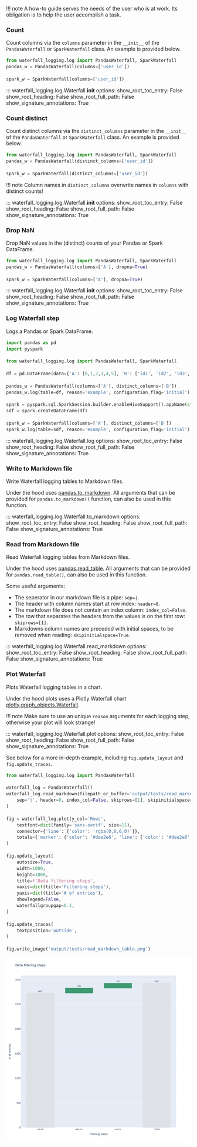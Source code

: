 
!!! note
    A how-to guide serves the needs of the user who is at work. Its obligation is to help the user accomplish a task.

### Count

Count columns via the `columns` parameter in the `__init__`
of the `PandasWaterfall` or `SparkWaterfall` class. An example is provided below.

```python
from waterfall_logging.log import PandasWaterfall, SparkWaterfall
pandas_w = PandasWaterfall(columns=['user_id'])

spark_w = SparkWaterfall(columns=['user_id'])
```

::: waterfall_logging.log.Waterfall.__init__
    options:
      show_root_toc_entry: False
      show_root_heading: False
      show_root_full_path: False
      show_signature_annotations: True


### Count distinct

Count distinct columns via the `distinct_columns` parameter in the `__init__`
of the `PandasWaterfall` or `SparkWaterfall` class. An example is provided below.

```python
from waterfall_logging.log import PandasWaterfall, SparkWaterfall
pandas_w = PandasWaterfall(distinct_columns=['user_id'])

spark_w = SparkWaterfall(distinct_columns=['user_id'])
```

!!! note
    Column names in `distinct_columns` overwrite names in `columns` with distinct counts!

::: waterfall_logging.log.Waterfall.__init__
    options:
      show_root_toc_entry: False
      show_root_heading: False
      show_root_full_path: False
      show_signature_annotations: True

### Drop NaN

Drop NaN values in the (distinct) counts of your Pandas or Spark DataFrame.

```python
from waterfall_logging.log import PandasWaterfall, SparkWaterfall
pandas_w = PandasWaterfall(columns=['A'], dropna=True)

spark_w = SparkWaterfall(columns=['A'], dropna=True)
```

::: waterfall_logging.log.Waterfall.__init__
    options:
      show_root_toc_entry: False
      show_root_heading: False
      show_root_full_path: False
      show_signature_annotations: True

### Log Waterfall step

Logs a Pandas or Spark DataFrame.

```python
import pandas as pd
import pyspark

from waterfall_logging.log import PandasWaterfall, SparkWaterfall

df = pd.DataFrame(data={'A': [0,1,2,3,4,5], 'B': ['id1', 'id2', 'id3', 'id4', 'id4']})

pandas_w = PandasWaterfall(columns=['A'], distinct_columns=['B'])
pandas_w.log(table=df, reason='example', configuration_flag='initial')

spark = pyspark.sql.SparkSession.builder.enableHiveSupport().appName(str(__file__)).getOrCreate()
sdf = spark.createDataFrame(df)

spark_w = SparkWaterfall(columns=['A'], distinct_columns=['B'])
spark_w.log(table=sdf, reason='example', configuration_flag='initial')
```

::: waterfall_logging.log.Waterfall.log
    options:
      show_root_toc_entry: False
      show_root_heading: False
      show_root_full_path: False
      show_signature_annotations: True



### Write to Markdown file

Write Waterfall logging tables to Markdown files.

Under the hood uses [pandas.to_markdown](https://pandas.pydata.org/docs/reference/api/pandas.DataFrame.to_markdown.html).
All arguments that can be provided for `pandas.to_markdown()` function, can also be used in this function.

::: waterfall_logging.log.Waterfall.to_markdown
    options:
      show_root_toc_entry: False
      show_root_heading: False
      show_root_full_path: False
      show_signature_annotations: True


### Read from Markdown file

Read Waterfall logging tables from Markdown files.

Under the hood uses [pandas.read_table](https://pandas.pydata.org/docs/reference/api/pandas.read_table.html).
All arguments that can be provided for `pandas.read_table()`, can also be used in this function.

Some useful arguments:

- The seperator in our markdown file is a pipe: `sep=|`.
- The header with column names start at row index: `header=0`.
- The markdown file does not contain an index column: `index_col=False`.
- The row that separates the headers from the values is on the first row: `skiprows=[1]`.
- Markdowns column names are preceded with initial spaces, to be removed when reading: `skipinitialspace=True`.


::: waterfall_logging.log.Waterfall.read_markdown
    options:
      show_root_toc_entry: False
      show_root_heading: False
      show_root_full_path: False
      show_signature_annotations: True


### Plot Waterfall

Plots Waterfall logging tables in a chart.

Under the hood plots uses a Plotly Waterfall chart [plotly.graph_objects.Waterfall](https://plotly.com/python/waterfall-charts/).

!!! note
    Make sure to use an unique `reason` arguments for each logging step, otherwise your plot will look strange!

::: waterfall_logging.log.Waterfall.plot
    options:
      show_root_toc_entry: False
      show_root_heading: False
      show_root_full_path: False
      show_signature_annotations: True

See below for a more in-depth example, including `fig.update_layout` and `fig.update_traces`.

```python
from waterfall_logging.log import PandasWaterfall

waterfall_log = PandasWaterfall()
waterfall_log.read_markdown(filepath_or_buffer='output/tests/read_markdown_table.md',
    sep='|', header=0, index_col=False, skiprows=[1], skipinitialspace=True
)

fig = waterfall_log.plot(y_col='Rows',
    textfont=dict(family='sans-serif', size=11),
    connector={'line': {'color': 'rgba(0,0,0,0)'}},
    totals={'marker': {'color': '#dee2e6', 'line': {'color': '#dee2e6', 'width': 1}}}
)

fig.update_layout(
    autosize=True,
    width=1000,
    height=1000,
    title=f'Data filtering steps',
    xaxis=dict(title='Filtering steps'),
    yaxis=dict(title='# of entries'),
    showlegend=False,
    waterfallgroupgap=0.1,
)

fig.update_traces(
    textposition='outside',
)

fig.write_image('output/tests/read_markdown_table.png')
```
![image](/images/read_markdown_table.png)
